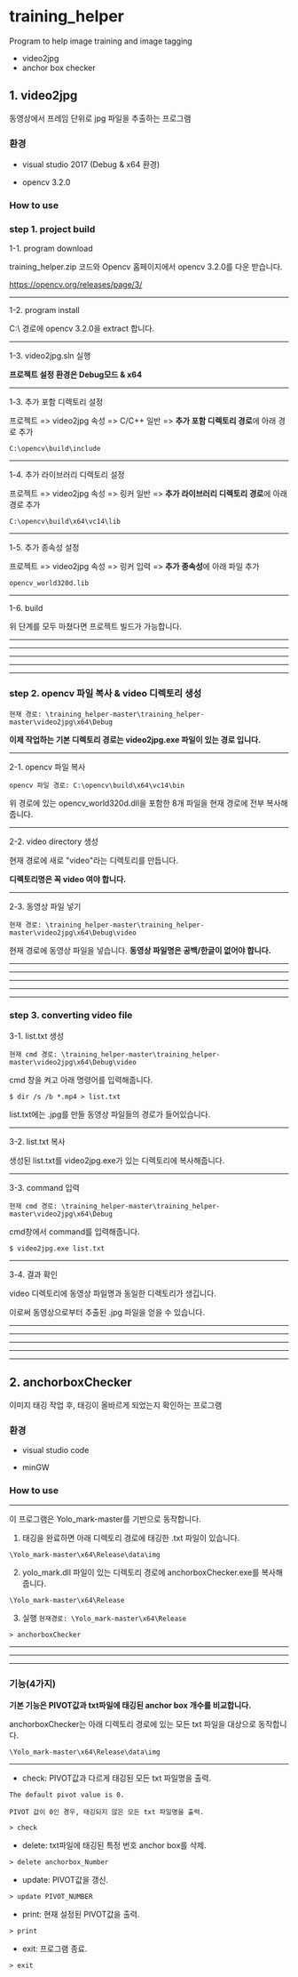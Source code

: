 # training_helper  
Program to help image training and image tagging
- video2jpg
- anchor box checker

## 1. video2jpg  
동영상에서 프레임 단위로 jpg 파일을 추출하는 프로그램

### 환경
- visual studio 2017 (Debug & x64 환경)

- opencv 3.2.0

### How to use


### step 1. project build  


1-1. program download

training_helper.zip 코드와 Opencv 홈페이지에서 opencv 3.2.0를 다운 받습니다. 

https://opencv.org/releases/page/3/
*****

1-2. program install 

C:\ 경로에 opencv 3.2.0을 extract 합니다.


*****


1-3. video2jpg.sln 실행

**프로젝트 설정 환경은 Debug모드 & x64**
*****


1-3. 추가 포함 디렉토리 설정

프로젝트 => video2jpg 속성 => C/C++ 일반 => **추가 포함 디렉토리 경로**에 아래 경로 추가

<pre><code>C:\opencv\build\include</code></pre>
*****

1-4. 추가 라이브러리 디렉토리 설정

프로젝트 => video2jpg 속성 => 링커 일반 => **추가 라이브러리 디렉토리 경로**에 아래 경로 추가

<pre><code>C:\opencv\build\x64\vc14\lib</code></pre>
*****

1-5. 추가 종속성 설정

프로젝트 => video2jpg 속성 => 링커 입력 => **추가 종속성**에 아래 파일 추가

<pre><code>opencv_world320d.lib</code></pre> 
*****

1-6. build

위 단계를 모두 마쳤다면 프로젝트 빌드가 가능합니다.
*****
*****
*****
*****
*****


### step 2. opencv 파일 복사 & video 디렉토리 생성 

<pre><code>현재 경로: \training_helper-master\training_helper-master\video2jpg\x64\Debug</code></pre>

**이제 작업하는 기본 디렉토리 경로는 video2jpg.exe 파일이 있는 경로 입니다.**

*****


2-1. opencv 파일 복사

<pre><code>opencv 파일 경로: C:\opencv\build\x64\vc14\bin </code></pre>

위 경로에 있는 opencv_world320d.dll을 포함한 8개 파일을 현재 경로에 전부 복사해줍니다.

*****


2-2. video directory 생성

현재 경로에 새로 "video"라는 디렉토리를 만듭니다.

**디렉토리명은 꼭 video 여야 합니다.**

*****

2-3. 동영상 파일 넣기

<pre><code>현재 경로: \training_helper-master\training_helper-master\video2jpg\x64\Debug\video</code></pre> 

현재 경로에 동영상 파일을 넣습니다. **동영상 파일명은 공백/한글이 없어야 합니다.**

*****
*****
*****
*****
*****


### step 3. converting video file

3-1. list.txt 생성

<pre><code>현재 cmd 경로: \training_helper-master\training_helper-master\video2jpg\x64\Debug\video</code></pre>

cmd 창을 켜고 아래 명령어를 입력해줍니다.

<pre><code>$ dir /s /b *.mp4 > list.txt</code></pre>

list.txt에는 .jpg를 만들 동영상 파일들의 경로가 들어있습니다.


*****

3-2. list.txt 복사

생성된 list.txt를 video2jpg.exe가 있는 디렉토리에 복사해줍니다.

*****

3-3. command 입력

<pre><code>현재 cmd 경로: \training_helper-master\training_helper-master\video2jpg\x64\Debug</code></pre>

cmd창에서 command를 입력해줍니다.

<pre><code>$ video2jpg.exe list.txt</code></pre>

*****

3-4. 결과 확인

video 디렉토리에 동영상 파일명과 동일한 디렉토리가 생깁니다. 

이로써 동영상으로부터 추출된 .jpg 파일을 얻을 수 있습니다.

*****
*****
*****
*****
*****













## 2. anchorboxChecker
이미지 태깅 작업 후, 태깅이 올바르게 되었는지 확인하는 프로그램

### 환경
- visual studio code

- minGW

### How to use
*****
이 프로그램은 Yolo_mark-master를 기반으로 동작합니다.

1. 태깅을 완료하면 아래 디렉토리 경로에 태깅한 .txt 파일이 있습니다.

~~~
\Yolo_mark-master\x64\Release\data\img
~~~

2. yolo_mark.dll 파일이 있는 디렉토리 경로에 anchorboxChecker.exe를 복사해줍니다.

~~~
\Yolo_mark-master\x64\Release
~~~

3. 실행
`현재경로: \Yolo_mark-master\x64\Release`
~~~
> anchorboxChecker
~~~

*****
*****
*****

### 기능(4가지)

**기본 기능은 PIVOT값과 txt파일에 태깅된 anchor box 개수를 비교합니다.**

anchorboxChecker는 아래 디렉토리 경로에 있는 모든 txt 파일을 대상으로 동작합니다.
~~~
\Yolo_mark-master\x64\Release\data\img
~~~
*****

* check: PIVOT값과 다르게 태깅된 모든 txt 파일명을 출력.

`The default pivot value is 0.` 

`PIVOT 값이 0인 경우, 태깅되지 않은 모든 txt 파일명을 출력.`

<pre><code>> check </code></pre> 

* delete: txt파일에 태깅된 특정 번호 anchor box를 삭제.

<pre><code>> delete anchorbox_Number </code></pre> 

* update: PIVOT값을 갱신.

<pre><code>> update PIVOT_NUMBER </code></pre> 

* print: 현재 설정된 PIVOT값을 출력.

<pre><code>> print </code></pre> 

* exit: 프로그램 종료.

<pre><code>> exit</code></pre>
